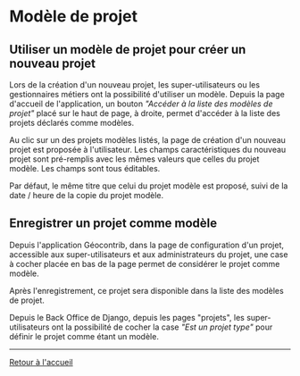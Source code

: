 # Modèle de projet

## Utiliser un modèle de projet pour créer un nouveau projet

Lors de la création d'un nouveau projet, les super-utilisateurs ou les gestionnaires métiers ont la possibilité d'utiliser un modèle.
Depuis la page d'accueil de l'application, un bouton _"Accéder à la liste des modèles de projet"_ placé sur le haut de page, à droite, permet d'accéder à la liste des projets déclarés comme modèles.

Au clic sur un des projets modèles listés, la page de création d'un nouveau projet est proposée à l'utilisateur. Les champs caractéristiques du nouveau projet sont pré-remplis avec les mêmes valeurs que celles du projet modèle. Les champs sont tous éditables.

Par défaut, le même titre que celui du projet modèle est proposé, suivi de la date / heure de la copie du projet modèle.

## Enregistrer un projet comme modèle

Depuis l'application Géocontrib, dans la page de configuration d'un projet, accessible aux super-utilisateurs et aux administrateurs du projet, une case à cocher placée en bas de la page permet de considérer le projet comme modèle.

Après l'enregistrement, ce projet sera disponible dans la liste des modèles de projet.

Depuis le Back Office de Django, depuis les pages "projets", les super-utilisateurs ont la possibilité de cocher la case _"Est un projet type"_ pour définir le projet comme étant un modèle.

---

[Retour à l'accueil](<index.md>)
